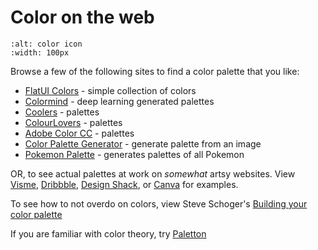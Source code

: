 # Color on the web

```{image} /images/if_rainbow.png
:alt: color icon
:width: 100px
```

Browse a few of the following sites to find a color palette that you like:

- [FlatUI Colors](https://flatuicolors.com/) - simple collection of colors
- [Colormind](http://colormind.io/) - deep learning generated palettes
- [Coolers](https://coolors.co/) - palettes
- [ColourLovers](http://www.colourlovers.com/palettes/most-loved/all-time/meta) - palettes
- [Adobe Color CC](https://color.adobe.com/explore/?filter=most-popular&time=month) - palettes
- [Color Palette Generator](https://www.degraeve.com/color-palette/) - generate palette from an image
- [Pokemon Palette](https://pokepalettes.com/) - generates palettes of all Pokemon

OR, to see actual palettes at work on *somewhat* artsy websites. View [Visme](https://visme.co/blog/website-color-schemes/), [Dribbble](https://dribbble.com/shots/popular/web-design), [Design Shack](https://designshack.net/articles/trends/best-website-color-schemes/), or [Canva](https://www.canva.com/learn/website-color-schemes/) for examples.

To see how to not overdo on colors, view Steve Schoger's [Building your color palette](https://www.refactoringui.com/previews/building-your-color-palette)

If you are familiar with color theory, try [Paletton](https://www.paletton.com/#uid=1000u0kllllaFw0g0qFqFg0w0aF)
